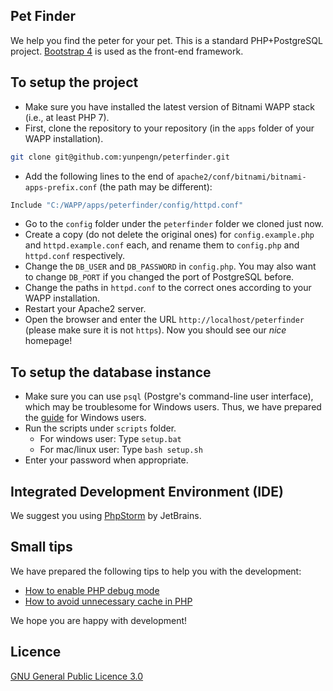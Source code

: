 ## Pet Finder

We help you find the peter for your pet. This is a standard PHP+PostgreSQL project. [Bootstrap 4](https://getbootstrap.com/) is used as the front-end framework.

## To setup the project

- Make sure you have installed the latest version of Bitnami WAPP stack (i.e., at least PHP 7).
- First, clone the repository to your repository (in the `apps` folder of your WAPP installation).
```bash
git clone git@github.com:yunpengn/peterfinder.git
```
- Add the following lines to the end of `apache2/conf/bitnami/bitnami-apps-prefix.conf` (the path may be different):
```bash
Include "C:/WAPP/apps/peterfinder/config/httpd.conf"
```
- Go to the `config` folder under the `peterfinder` folder we cloned just now.
- Create a copy (do not delete the original ones) for `config.example.php` and `httpd.example.conf` each, and rename them to `config.php` and `httpd.conf` respectively.
- Change the `DB_USER` and `DB_PASSWORD` in `config.php`. You may also want to change `DB_PORT` if you changed the port of PostgreSQL before.
- Change the paths in `httpd.conf` to the correct ones according to your WAPP installation.
- Restart your Apache2 server.
- Open the browser and enter the URL `http://localhost/peterfinder` (please make sure it is not `https`). Now you should see our _nice_ homepage!

## To setup the database instance

- Make sure you can use `psql` (Postgre's command-line user interface), which may be troublesome for Windows users. Thus, we have prepared the [guide](docs/psql_setup.md) for Windows users.
- Run the scripts under `scripts` folder.
    - For windows user: Type `setup.bat`
    - For mac/linux user: Type `bash setup.sh`
- Enter your password when appropriate.

## Integrated Development Environment (IDE)

We suggest you using [PhpStorm](https://www.jetbrains.com/phpstorm/) by JetBrains.

## Small tips

We have prepared the following tips to help you with the development:

- [How to enable PHP debug mode](docs/php_debug.md)
- [How to avoid unnecessary cache in PHP](docs/php_cache.md)

We hope you are happy with development!

## Licence

[GNU General Public Licence 3.0](LICENSE)
